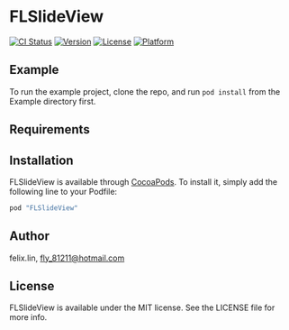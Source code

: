 # FLSlideView

[![CI Status](http://img.shields.io/travis/felix.lin/FLSlideView.svg?style=flat)](https://travis-ci.org/felix.lin/FLSlideView)
[![Version](https://img.shields.io/cocoapods/v/FLSlideView.svg?style=flat)](http://cocoapods.org/pods/FLSlideView)
[![License](https://img.shields.io/cocoapods/l/FLSlideView.svg?style=flat)](http://cocoapods.org/pods/FLSlideView)
[![Platform](https://img.shields.io/cocoapods/p/FLSlideView.svg?style=flat)](http://cocoapods.org/pods/FLSlideView)

## Example

To run the example project, clone the repo, and run `pod install` from the Example directory first.

## Requirements

## Installation

FLSlideView is available through [CocoaPods](http://cocoapods.org). To install
it, simply add the following line to your Podfile:

```ruby
pod "FLSlideView"
```

## Author

felix.lin, fly_81211@hotmail.com

## License

FLSlideView is available under the MIT license. See the LICENSE file for more info.
